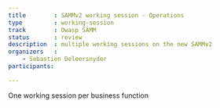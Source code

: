 ```yaml
---
title        : SAMMv2 working session - Operations
type         : working-session
track        : Owasp SAMM
status       : review
description  : multiple working sessions on the new SAMMv2
organizers   :
    - Sebastien Deleersnyder
participants:

---
```


One working session per business function
